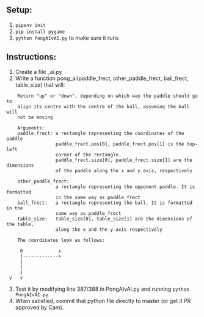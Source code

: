 ## Setup:
1. ```pipenv init```
2. ```pip install pygame```
3. ```python PongAIvAI.py``` to make sure it runs

## Instructions:
1. Create a file <teamname>_ai.py
2. Write a function pong_ai(paddle_frect, other_paddle_frect, ball_frect, table_size) that will:
```
    Return "up" or "down", depending on which way the paddle should go to
    align its centre with the centre of the ball, assuming the ball will
    not be moving
    
    Arguments:
    paddle_frect: a rectangle representing the coordinates of the paddle
                  paddle_frect.pos[0], paddle_frect.pos[1] is the top-left
                  corner of the rectangle. 
                  paddle_frect.size[0], paddle_frect.size[1] are the dimensions
                  of the paddle along the x and y axis, respectively
    
    other_paddle_frect:
                  a rectangle representing the opponent paddle. It is formatted
                  in the same way as paddle_frect
    ball_frect:   a rectangle representing the ball. It is formatted in the 
                  same way as paddle_frect
    table_size:   table_size[0], table_size[1] are the dimensions of the table,
                  along the x and the y axis respectively
    
    The coordinates look as follows:
    
     0             x
     |------------->
     |
     |             
     |
 y   v
```
    
3. Test it by modifying line 387/388 in PongAIvAI.py and running ```python PongAIvAI.py```
4. When satisfied, commit that python file directly to master (or get it PR approved by Cam). 
